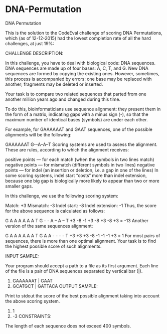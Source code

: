 # DNA-Permutation
DNA Permutation

This is the solution to the CodeEval challenge of scoring DNA Permutations, which (as of 12-12-2015) had the lowest completion rate of all the hard challenges, at just 19%:

CHALLENGE DESCRIPTION:

In this challenge, you have to deal with biological code: DNA sequences. DNA sequences are made up of four bases: A, C, T, and G. New DNA sequences are formed by copying the existing ones. However, sometimes, this process is accompanied by errors: one base may be replaced with another; fragments may be deleted or inserted.

Your task is to compare two related sequences that parted from one another million years ago and changed during this time.

To do this, bioinformaticians use sequence alignment: they present them in the form of a matrix, indicating gaps with a minus sign (-), so that the maximum number of identical bases (symbols) are under each other.

For example, for GAAAAAAT and GAAT sequences, one of the possible alignments will be the following:

GAAAAAAT
G--A–A–T
Scoring systems are used to assess the alignment. These are rules, according to which the alignment receives:

positive points — for each match (when the symbols in two lines match)
negative points — for mismatch (different symbols in two lines)
negative points — for indel (an insertion or deletion, i.e. a gap in one of the lines)
In some scoring systems, indel start “costs“ more than indel extension, because one big gap is biologically more likely to appear than two or more smaller gaps.

In this challenge, we use the following scoring system:

Match: +3
Mismatch: -3
Indel start: -8
Indel extension: -1
Thus, the score for the above sequence is calculated as follows:

  G  A  A  A  A  A  A  T
  G  -  -  A  –  A  –  T
 +3 -8 -1 +3 -8 +3 -8 +3 = -13
Another version of the same sequences alignment:

  G  A  A  A  A  A  A  T
  G  A  A  -  -  -  -  T
 +3 +3 +3 -8 -1 -1 -1 +3 = 1
For most pairs of sequences, there is more than one optimal alignment. Your task is to find the highest possible score of such alignments.

INPUT SAMPLE:

Your program should accept a path to a file as its first argument. Each line of the file is a pair of DNA sequences separated by vertical bar (|).

1)  GAAAAAAT | GAAT
2)  GCATGCT | GATTACA
OUTPUT SAMPLE:

Print to stdout the score of the best possible alignment taking into account the above scoring system.

1)  1
2)  -3
CONSTRAINTS:

The length of each sequence does not exceed 400 symbols.
